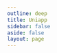 ```yaml
---
outline: deep
title: Uniapp
sidebar: false
aside: false
layout: page
---
```


<base-index :title="$frontmatter.title"/>
